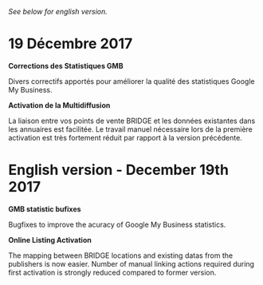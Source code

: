 *See below for english version.*

19 Décembre 2017
===

**Corrections des Statistiques GMB**

Divers correctifs apportés pour améliorer la qualité des statistiques Google My Business.

**Activation de la Multidiffusion**

La liaison entre vos points de vente BRIDGE et les données existantes dans les annuaires est facilitée. Le travail manuel nécessaire lors de la première activation est très fortement réduit par rapport à la version précédente.



English version - December 19th 2017
===

**GMB statistic bufixes**

Bugfixes to improve the acuracy of Google My Business statistics.

**Online Listing Activation**

The mapping between BRIDGE locations and existing datas from the publishers is now easier. Number of manual linking actions required during first activation is strongly reduced compared to former version.
